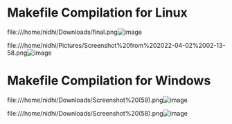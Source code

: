 # Makefile Compilation for Linux

file:///home/nidhi/Downloads/final.png![image](https://user-images.githubusercontent.com/67824009/161397906-382f952b-5ef4-455b-a9c2-2fad37a77441.png)

file:///home/nidhi/Pictures/Screenshot%20from%202022-04-02%2002-13-58.png![image](https://user-images.githubusercontent.com/67824009/161397925-58c846b2-4f41-463a-9962-351f50b7d743.png)

# Makefile Compilation for Windows

file:///home/nidhi/Downloads/Screenshot%20(59).png![image](https://user-images.githubusercontent.com/67824009/161398095-ad98f677-8fae-48a7-9b83-dcc58b9ba4c4.png)

file:///home/nidhi/Downloads/Screenshot%20(58).png![image](https://user-images.githubusercontent.com/67824009/161398102-9ef6ea2f-6544-4825-ba32-ce6027d03b19.png)

